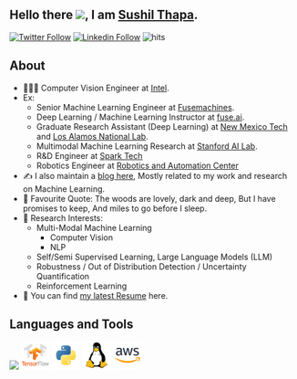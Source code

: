 ## Hello there <img src="https://raw.githubusercontent.com/MartinHeinz/MartinHeinz/master/wave.gif" width="30px">, I am [Sushil Thapa](https://thapasushil.com).

[![Twitter Follow](https://img.shields.io/twitter/follow/tsushil_thapa?label=Follow&style=social)](http://twitter.com/tsushil_thapa)
[![Linkedin Follow](https://img.shields.io/badge/-Connect-blue?style=flat-square&logo=Linkedin&logoColor=white&link=https://www.linkedin.com/in/thapasushil/)](https://www.linkedin.com/in/thapasushil/)
![hits](https://visitor-badge.laobi.icu/badge?page_id=Sushil-Thapa)
<br />

## About
- 👨🏻‍💻 Computer Vision Engineer at [Intel](https://intel.com). 
- Ex:
  - Senior Machine Learning Engineer at [Fusemachines](https://fusemachines.com).
  - Deep Learning / Machine Learning Instructor at [fuse.ai](https://fuse.ai).
  - Graduate Research Assistant (Deep Learning) at [New Mexico Tech](https://cs.nmt.edu) and [Los Alamos National Lab](https://lanl.gov).
  - Multimodal Machine Learning Research at [Stanford AI Lab](https://ai.stanford.edu/).
  - R&D Engineer at [Spark Tech](https://spark.com.np)
  - Robotics Engineer at [Robotics and Automation Center](https://www.facebook.com/racthapathali/)
- ✍️ I also maintain a [blog here](https://thapasushil.com), Mostly related to my work and research on Machine Learning. 
- 🌱 Favourite Quote: The woods are lovely, dark and deep, But I have promises to keep, And miles to go before I sleep.
- 🔭 Research Interests: 
  - Multi-Modal Machine Learning
    - Computer Vision
    - NLP
  - Self/Semi Supervised Learning, Large Language Models (LLM)
  - Robustness / Out of Distribution Detection / Uncertainty Quantification
  - Reinforcement Learning
- 📃 You can find [my latest Resume](https://thapasushil.com/files/Resume.pdf) here.

## Languages and Tools  
<code><img height="50" src="https://pytorch.org/assets/images/pytorch-logo.png"></code>
<code><img height="50" src="https://raw.githubusercontent.com/github/explore/80688e429a7d4ef2fca1e82350fe8e3517d3494d/topics/tensorflow/tensorflow.png"></code>
<code><img height="50" src="https://raw.githubusercontent.com/github/explore/80688e429a7d4ef2fca1e82350fe8e3517d3494d/topics/python/python.png"></code>
<code><img height="50" src="https://raw.githubusercontent.com/github/explore/80688e429a7d4ef2fca1e82350fe8e3517d3494d/topics/linux/linux.png"></code>
<code><img height="50" src="https://raw.githubusercontent.com/github/explore/fbceb94436312b6dacde68d122a5b9c7d11f9524/topics/aws/aws.png"></code>
<br />

<!-- <details>
<summary>
  Additional projects I sometimes work on :arrow_down:
</summary>

<br />

[![ReadMe Card](https://github-readme-stats.vercel.app/api/pin/?username=sushil-thapa&repo=udacity-deep-reinforcement-learning-nanodegree)](https://github.com/Sushil-Thapa/udacity-deep-reinforcement-learning-nanodegree)
[![ReadMe Card](https://github-readme-stats.vercel.app/api/pin/?username=sushil-thapa&repo=udacity-computervision-nanodegree)](https://github.com/Sushil-Thapa/udacity-computervision-nanodegree/)

<br />


[comment]:![picture](https://raw.githubusercontent.com/saadeghi/saadeghi/master/dino.gif)
</details> -->
